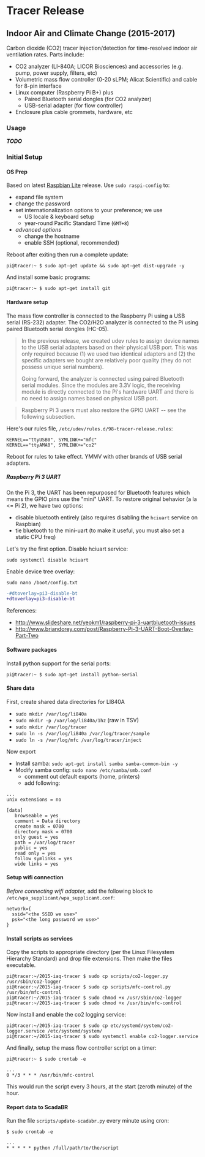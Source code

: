 Tracer Release
==============

Indoor Air and Climate Change (2015-2017)
-----------------------------------------

Carbon dioxide (CO2) tracer injection/detection for time-resolved indoor
air ventilation rates. Parts include:

* CO2 analyzer (LI-840A; LICOR Biosciences) and accessories (e.g. pump,
  power supply, filters, etc)
* Volumetric mass flow controller (0-20 sLPM; Alicat Scientific) and
  cable for 8-pin interface
* Linux computer (Raspberry Pi B+) plus
    * Paired Bluetooth serial dongles (for CO2 analyzer)
    * USB-serial adapter (for flow controller)
* Enclosure plus cable grommets, hardware, etc


### Usage

***TODO***




### Initial Setup

#### OS Prep

Based on latest [Raspbian Lite](https://downloads.raspberrypi.org/raspbian_lite_latest)
release. Use `sudo raspi-config` to:

* expand file system
* change the password
* set internationalization options to your preference; we use
    * US locale & keyboard setup
    * year-round Pacific Standard Time (`GMT+8`)
* *advanced options*
    * change the hostname
    * enable SSH (optional, recommended)

Reboot after exiting then run a complete update:

```
pi@tracer:~ $ sudo apt-get update && sudo apt-get dist-upgrade -y
```

And install some basic programs:

```
pi@tracer:~ $ sudo apt-get install git
```

#### Hardware setup

The mass flow controller is connected to the Raspberry Pi using a
USB serial (RS-232) adapter. The CO2/H2O analyzer is connected to
the Pi using paired Bluetooth serial dongles (HC-05).

> In the previous release, we created udev rules to assign device
> names to the USB serial adapters based on their physical USB
> port. This was only required because (1) we used two identical
> adapters and (2) the specific adapters we bought are relatively
> poor quality (they do not possess unique serial numbers).
>
> Going forward, the analyzer is connected using paired Bluetooth
> serial modules. Since the modules are 3.3V logic, the receiving
> module is directly connected to the Pi's hardware UART and there
> is no need to assign names based on physical USB port.

> Raspberry Pi 3 users must also restore the GPIO UART -- see
> the following subsection.

Here's our rules file, `/etc/udev/rules.d/98-tracer-release.rules`:

```
KERNEL=="ttyUSB0", SYMLINK+="mfc"
KERNEL=="ttyAMA0", SYMLINK+="co2" 
```

Reboot for rules to take effect. YMMV with other brands of USB
serial adapters.

##### Raspberry Pi 3 UART

On the Pi 3, the UART has been repurposed for Bluetooth features
which means the GPIO pins use the "mini" UART. To restore original
behavior (a la <= Pi 2), we have two options:

* disable bluetooth entirely (also requires disabling the `hciuart`
  service on Raspbian)
* tie bluetooth to the mini-uart (to make it useful, you must
  also set a static CPU freq)

Let's try the first option. Disable hciuart service:

```
sudo systemctl disable hciuart
```

Enable device tree overlay:

```
sudo nano /boot/config.txt
```
```diff
-#dtoverlay=pi3-disable-bt
+dtoverlay=pi3-disable-bt
```

References:

* <http://www.slideshare.net/yeokm1/raspberry-pi-3-uartbluetooth-issues>
* <http://www.briandorey.com/post/Raspberry-Pi-3-UART-Boot-Overlay-Part-Two>


#### Software packages

Install python support for the serial ports:

```
pi@tracer:~ $ sudo apt-get install python-serial
```

#### Share data

First, create shared data directories for LI840A

* `sudo mkdir /var/log/li840a`
* `sudo mkdir -p /var/log/li840a/1hz` (raw in TSV)
* `sudo mkdir /var/log/tracer`
* `sudo ln -s /var/log/li840a /var/log/tracer/sample`
* `sudo ln -s /var/log/mfc /var/log/tracer/inject`

Now export 

* Install samba: `sudo apt-get install samba samba-common-bin -y`
* Modify samba config: `sudo nano /etc/samba/smb.conf`
    * comment out default exports (home, printers)
    * add following:

```
...
unix extensions = no

[data]
   browseable = yes
   comment = Data directory
   create mask = 0700
   directory mask = 0700
   only guest = yes
   path = /var/log/tracer
   public = yes
   read only = yes
   follow symlinks = yes
   wide links = yes
```


#### Setup wifi connection

*Before connecting wifi adapter,* add the following block to 
`/etc/wpa_supplicant/wpa_supplicant.conf`:

```
network={
  ssid="<the SSID we use>"
  psk="<the long password we use>"
}
```


#### Install scripts as services

Copy the scripts to appropriate directory (per the Linux
Filesystem Hierarchy Standard) and drop file extensions.
Then make the files executable.

```
pi@tracer:~/2015-iaq-tracer $ sudo cp scripts/co2-logger.py /usr/sbin/co2-logger
pi@tracer:~/2015-iaq-tracer $ sudo cp scripts/mfc-control.py /usr/bin/mfc-control
pi@tracer:~/2015-iaq-tracer $ sudo chmod +x /usr/sbin/co2-logger
pi@tracer:~/2015-iaq-tracer $ sudo chmod +x /usr/bin/mfc-control
```

Now install and enable the co2 logging service:

```
pi@tracer:~/2015-iaq-tracer $ sudo cp etc/systemd/system/co2-logger.service /etc/systemd/system/
pi@tracer:~/2015-iaq-tracer $ sudo systemctl enable co2-logger.service
```

And finally, setup the mass flow controller script on a timer:

```
pi@tracer:~ $ sudo crontab -e
```
```
...
0 */3 * * * /usr/bin/mfc-control
```

This would run the script every 3 hours, at the start (zeroth
minute) of the hour.


#### Report data to ScadaBR

Run the file `scripts/update-scadabr.py` every minute using cron:

```
$ sudo crontab -e
```
```
...
* * * * * python /full/path/to/the/script
```



